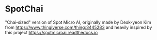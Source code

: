 # SpotChai
"Chai-sized" version of Spot Micro AI, originally made by Deok-yeon Kim from https://www.thingiverse.com/thing:3445283 and heavily inspired by this project https://spotmicroai.readthedocs.io

